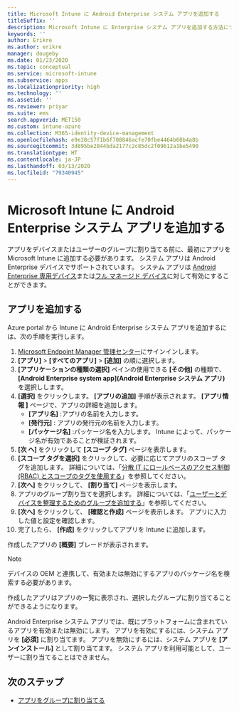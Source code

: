 ```yaml
---
title: Microsoft Intune に Android Enterprise システム アプリを追加する
titleSuffix: ''
description: Microsoft Intune に Enterprise システム アプリを追加する方法について説明します。
keywords: ''
author: Erikre
ms.author: erikre
manager: dougeby
ms.date: 01/23/2020
ms.topic: conceptual
ms.service: microsoft-intune
ms.subservice: apps
ms.localizationpriority: high
ms.technology: ''
ms.assetid: ''
ms.reviewer: priyar
ms.suite: ems
search.appverid: MET150
ms.custom: intune-azure
ms.collection: M365-identity-device-management
ms.openlocfilehash: e9e28c57f1b6f708846acfe70fbe4464b60b4a8b
ms.sourcegitcommit: 3d895be2844bda2177c2c85dc2f09612a1be5490
ms.translationtype: HT
ms.contentlocale: ja-JP
ms.lasthandoff: 03/13/2020
ms.locfileid: "79340945"
---
```

# <a name="add-android-enterprise-system-apps-to-microsoft-intune"></a>Microsoft Intune に Android Enterprise システム アプリを追加する

アプリをデバイスまたはユーザーのグループに割り当てる前に、最初にアプリを Microsoft Intune に追加する必要があります。 システム アプリは Android Enterprise デバイスでサポートされています。 システム アプリは [Android Enterprise 専用デバイス](../enrollment/android-kiosk-enroll.md)または[フル マネージド デバイス](../enrollment/android-fully-managed-enroll.md)に対して有効にすることができます。

## <a name="add-the-app"></a>アプリを追加する

Azure portal から Intune に Android Enterprise システム アプリを追加するには、次の手順を実行します。

1. [Microsoft Endpoint Manager 管理センター](https://go.microsoft.com/fwlink/?linkid=2109431)にサインインします。
2. **[アプリ]**  >  **[すべてのアプリ]**  >  **[追加]** の順に選択します。
3. **[アプリケーションの種類の選択]** ペインの使用できる **[その他]** の種類で、 **[Android Enterprise system app]\(Android Enterprise システム アプリ\)** を選択しします。
4. **[選択]** をクリックします。 **[アプリの追加]** 手順が表示されます。
**[アプリ情報 ]** ページで、アプリの詳細を追加します。
    - **[アプリ名]** :アプリの名前を入力します。
    - **[発行元]** : アプリの発行元の名前を入力します。  
    - **[パッケージ名]** :パッケージ名を入力します。 Intune によって、パッケージ名が有効であることが検証されます。
5. **[次 へ]** をクリックして **[スコープ タグ]** ページを表示します。
8. **[スコープ タグを選択]** をクリックして、必要に応じてアプリのスコープ タグを追加します。 詳細については、「[分散 IT にロールベースのアクセス制御 (RBAC) とスコープのタグを使用する](../fundamentals/scope-tags.md)」を参照してください。
9. **[次へ]** をクリックして、 **[割り当て]** ページを表示します。
10. アプリのグループ割り当てを選択します。 詳細については、「[ユーザーとデバイスを整理するためのグループを追加する](../fundamentals/groups-add.md)」を参照してください。 
11. **[次へ]** をクリックして、 **[確認と作成]** ページを表示します。 アプリに入力した値と設定を確認します。
12. 完了したら、 **[作成]** をクリックしてアプリを Intune に追加します。

作成したアプリの **[概要]** ブレードが表示されます。

> [!NOTE]
> デバイスの OEM と連携して、有効または無効にするアプリのパッケージ名を検索する必要があります。

作成したアプリはアプリの一覧に表示され、選択したグループに割り当てることができるようになります。 

Android Enterprise システム アプリでは、既にプラットフォームに含まれているアプリを有効または無効にします。 アプリを有効にするには、システム アプリを **[必須]** に割り当てます。 アプリを無効にするには、システム アプリを **[アンインストール]** として割り当てます。 システム アプリを利用可能として、ユーザーに割り当てることはできません。


## <a name="next-steps"></a>次のステップ

- [アプリをグループに割り当てる](apps-deploy.md)
